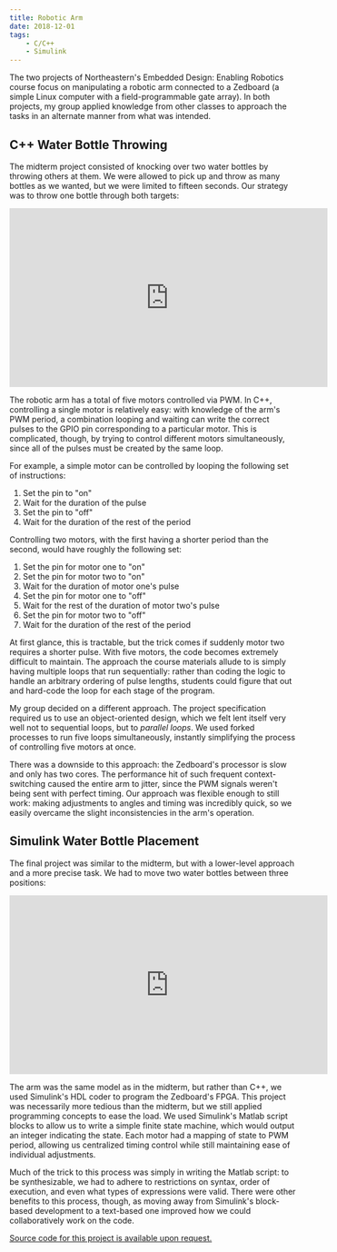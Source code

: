 ```yaml
---
title: Robotic Arm
date: 2018-12-01
tags:
    - C/C++
    - Simulink
---
```


The two projects of Northeastern's Embedded Design: Enabling Robotics course focus on manipulating a robotic arm connected to a Zedboard (a simple Linux computer with a field-programmable gate array). In both projects, my group applied knowledge from other classes to approach the tasks in an alternate manner from what was intended.

<!-- endexcerpt -->

## C++ Water Bottle Throwing

The midterm project consisted of knocking over two water bottles by throwing others at them. We were allowed to pick up and throw as many bottles as we wanted, but we were limited to fifteen seconds. Our strategy was to throw one bottle through both targets:

<iframe width="560" height="315" src="https://www.youtube-nocookie.com/embed/tSOsMH7zz9Y" frameborder="0" allow="accelerometer; autoplay; encrypted-media; gyroscope; picture-in-picture" allowfullscreen></iframe>

The robotic arm has a total of five motors controlled via PWM. In C++, controlling a single motor is relatively easy: with knowledge of the arm's PWM period, a combination looping and waiting can write the correct pulses to the GPIO pin corresponding to a particular motor. This is complicated, though, by trying to control different motors simultaneously, since all of the pulses must be created by the same loop.

For example, a simple motor can be controlled by looping the following set of instructions:

1. Set the pin to "on"
1. Wait for the duration of the pulse
1. Set the pin to "off"
1. Wait for the duration of the rest of the period

Controlling two motors, with the first having a shorter period than the second, would have roughly the following set:

1. Set the pin for motor one to "on"
1. Set the pin for motor two to "on"
1. Wait for the duration of motor one's pulse
1. Set the pin for motor one to "off"
1. Wait for the rest of the duration of motor two's pulse
1. Set the pin for motor two to "off"
1. Wait for the duration of the rest of the period

At first glance, this is tractable, but the trick comes if suddenly motor two requires a shorter pulse. With five motors, the code becomes extremely difficult to maintain. The approach the course materials allude to is simply having multiple loops that run sequentially: rather than coding the logic to handle an arbitrary ordering of pulse lengths, students could figure that out and hard-code the loop for each stage of the program.

My group decided on a different approach. The project specification required us to use an object-oriented design, which we felt lent itself very well not to sequential loops, but to _parallel loops_. We used forked processes to run five loops simultaneously, instantly simplifying the process of controlling five motors at once.

There was a downside to this approach: the Zedboard's processor is slow and only has two cores. The performance hit of such frequent context-switching caused the entire arm to jitter, since the PWM signals weren't being sent with perfect timing. Our approach was flexible enough to still work: making adjustments to angles and timing was incredibly quick, so we easily overcame the slight inconsistencies in the arm's operation.

## Simulink Water Bottle Placement

The final project was similar to the midterm, but with a lower-level approach and a more precise task. We had to move two water bottles between three positions:

<iframe width="560" height="315" src="https://www.youtube-nocookie.com/embed/VGL4NudnVOw" frameborder="0" allow="accelerometer; autoplay; encrypted-media; gyroscope; picture-in-picture" allowfullscreen></iframe>

The arm was the same model as in the midterm, but rather than C++, we used Simulink's HDL coder to program the Zedboard's FPGA. This project was necessarily more tedious than the midterm, but we still applied programming concepts to ease the load. We used Simulink's Matlab script blocks to allow us to write a simple finite state machine, which would output an integer indicating the state. Each motor had a mapping of state to PWM period, allowing us centralized timing control while still maintaining ease of individual adjustments.

Much of the trick to this process was simply in writing the Matlab script: to be synthesizable, we had to adhere to restrictions on syntax, order of execution, and even what types of expressions were valid. There were other benefits to this process, though, as moving away from Simulink's block-based development to a text-based one improved how we could collaboratively work on the code.

[Source code for this project is available upon request.](/contact)
